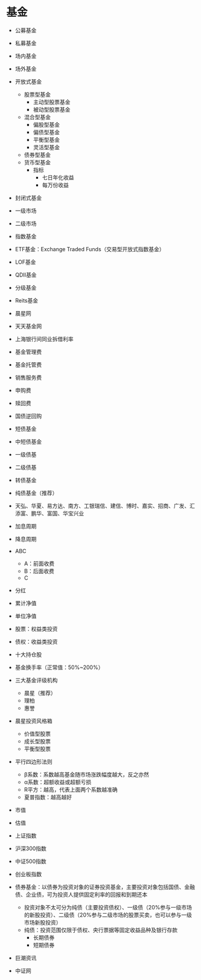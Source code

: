 # 基金



* 公募基金
* 私募基金



* 场内基金
* 场外基金



* 开放式基金
  * 股票型基金
    * 主动型股票基金
    * 被动型股票基金
  * 混合型基金
    * 偏股型基金
    * 偏债型基金
    * 平衡型基金
    * 灵活型基金
  * 债券型基金
  * 货币型基金
    * 指标
      * 七日年化收益
      * 每万份收益
* 封闭式基金



* 一级市场
* 二级市场



* 指数基金
* ETF基金：Exchange Traded Funds（交易型开放式指数基金）
* LOF基金
* QDII基金
* 分级基金
* Reits基金



* 晨星网

* 天天基金网
* 上海银行间同业拆借利率



* 基金管理费
* 基金托管费
* 销售服务费
* 申购费
* 赎回费



* 国债逆回购



* 短债基金
* 中短债基金



* 一级债基
* 二级债基
* 转债基金
* 纯债基金（推荐）



* 天弘、华夏、易方达、南方、工银瑞信、建信、博时、嘉实、招商、广发、汇添富、鹏华、富国、华宝兴业



* 加息周期
* 降息周期



* ABC

  * A：前面收费
  * B：后面收费
  * C

  

* 分红



* 累计净值
* 单位净值



* 股票：权益类投资
* 债权：收益类投资



* 十大持仓股
* 基金换手率（正常值：50%~200%）



* 三大基金评级机构
  * 晨星（推荐）
  * 理柏
  * 惠誉



* 晨星投资风格箱
  * 价值型股票
  * 成长型股票
  * 平衡型股票



* 平行四边形法则
  * β系数：系数越高基金随市场涨跌幅度越大，反之亦然
  * α系数：超额收益或超额亏损
  * R平方：越高，代表上面两个系数越准确
  * 夏普指数：越高越好



* 市值
* 估值



* 上证指数
* 沪深300指数
* 中证500指数
* 创业板指数



* 债券基金：以债券为投资对象的证券投资基金，主要投资对象包括国债、金融债、企业债，可为投资人提供固定利率的回报和到期还本
  * 投资对象不太可分为纯债（主要投资债权）、一级债（20%参与一级市场的新股投资）、二级债（20%参与二级市场的股票买卖，也可以参与一级市场新股投资）
  * 纯债：投资范围仅限于债权、央行票据等固定收益品种及银行存款
    * 长期债券
    * 短期债券



* 巨潮资讯
* 中证网